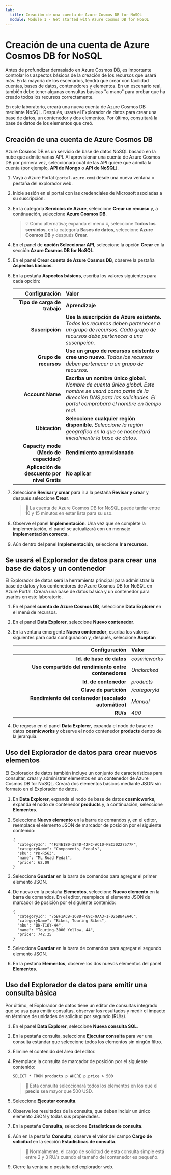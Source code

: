 ```yaml
---
lab:
  title: Creación de una cuenta de Azure Cosmos DB for NoSQL
  module: Module 1 - Get started with Azure Cosmos DB for NoSQL
---
```


# Creación de una cuenta de Azure Cosmos DB for NoSQL

Antes de profundizar demasiado en Azure Cosmos DB, es importante controlar los aspectos básicos de la creación de los recursos que usará más. En la mayoría de los escenarios, tendrá que crear con facilidad cuentas, bases de datos, contenedores y elementos. En un escenario real, también debe tener algunas consultas básicas "a mano" para probar que ha creado todos los recursos correctamente.

En este laboratorio, creará una nueva cuenta de Azure Cosmos DB mediante NoSQL. Después, usará el Explorador de datos para crear una base de datos, un contenedor y dos elementos. Por último, consultará la base de datos de los elementos que creó.

## Creación de una cuenta de Azure Cosmos DB

Azure Cosmos DB es un servicio de base de datos NoSQL basado en la nube que admite varias API. Al aprovisionar una cuenta de Azure Cosmos DB por primera vez, seleccionará cuál de las API quiere que admita la cuenta (por ejemplo, **API de Mongo** o **API de NoSQL**).

1. Vaya a Azure Portal (``portal.azure.com``) desde una nueva ventana o pestaña del explorador web.

1. Inicie sesión en el portal con las credenciales de Microsoft asociadas a su suscripción.

1. En la categoría **Servicios de Azure**, seleccione **Crear un recurso** y, a continuación, seleccione **Azure Cosmos DB**.

    > &#128161; Como alternativa; expanda el menú **&#8801;**, seleccione **Todos los servicios**, en la categoría **Bases de datos**, seleccione **Azure Cosmos DB** y después **Crear**.

1. En el panel de **opción Seleccionar API**, seleccione la opción **Crear** en la sección **Azure Cosmos DB for NoSQL**.

1. En el panel **Crear cuenta de Azure Cosmos DB**, observe la pestaña **Aspectos básicos**.

1. En la pestaña **Aspectos básicos**, escriba los valores siguientes para cada opción:

    | **Configuración** | **Valor** |
    | --: | :-- |
    | **Tipo de carga de trabajo** | **Aprendizaje** |
    | **Suscripción** | **Use la suscripción de Azure existente.** *Todos los recursos deben pertenecer a un grupo de recursos. Cada grupo de recursos debe pertenecer a una suscripción.* |
    | **Grupo de recursos** | **Use un grupo de recursos existente o cree uno nuevo.** *Todos los recursos deben pertenecer a un grupo de recursos.* |
    | **Account Name** | **Escriba un nombre único global.** *Nombre de cuenta único global. Este nombre se usará como parte de la dirección DNS para las solicitudes.  El portal comprobará el nombre en tiempo real.* |
    | **Ubicación** | **Seleccione cualquier región disponible.** *Seleccione la región geográfica en la que se hospedará inicialmente la base de datos.* |
    | **Capacity mode (Modo de capacidad)** | **Rendimiento aprovisionado** |
    | **Aplicación de descuento por nivel Gratis** | **No aplicar** |

1. Seleccione **Revisar y crear** para ir a la pestaña **Revisar y crear** y después seleccione **Crear**.

    > &#128221; La cuenta de Azure Cosmos DB for NoSQL puede tardar entre 10 y 15 minutos en estar lista para su uso.

1. Observe el panel **Implementación**. Una vez que se complete la implementación, el panel se actualizará con un mensaje **Implementación correcta**.

1. Aún dentro del panel **Implementación**, seleccione **Ir a recursos**.

## Se usará el Explorador de datos para crear una base de datos y un contenedor

El Explorador de datos será la herramienta principal para administrar la base de datos y los contenedores de Azure Cosmos DB for NoSQL en Azure Portal. Creará una base de datos básica y un contenedor para usarlos en este laboratorio.

1. En el panel **cuenta de Azure Cosmos DB**, seleccione **Data Explorer** en el menú de recursos.

1. En el panel **Data Explorer**, seleccione **Nuevo contenedor**.

1. En la ventana emergente **Nuevo contenedor**, escriba los valores siguientes para cada configuración y, después, seleccione **Aceptar**:

    | **Configuración** | **Valor** |
    | --: | :-- |
    | **Id. de base de datos** | *cosmicworks* |
    | **Uso compartido del rendimiento entre contenedores** | *Unckecked* |
    | **Id. de contenedor** | *products* |
    | **Clave de partición** | */categoryId* |
    | **Rendimiento del contenedor (escalado automático)** | *Manual* |
    | **RU/s** | *400* |

1. De regreso en el panel **Data Explorer**, expanda el nodo de base de datos **cosmicworks** y observe el nodo contenedor **products** dentro de la jerarquía.

## Uso del Explorador de datos para crear nuevos elementos

El Explorador de datos también incluye un conjunto de características para consultar, crear y administrar elementos en un contenedor de Azure Cosmos DB for NoSQL. Creará dos elementos básicos mediante JSON sin formato en el Explorador de datos.

1. En **Data Explorer**, expanda el nodo de base de datos **cosmicworks**, expanda el nodo de contenedor **products** y, a continuación, seleccione **Elementos**.

1. Seleccione **Nuevo elemento** en la barra de comandos y, en el editor, reemplace el elemento JSON de marcador de posición por el siguiente contenido:

    ```
    {
      "categoryId": "4F34E180-384D-42FC-AC10-FEC30227577F",
      "categoryName": "Components, Pedals",
      "sku": "PD-R563",
      "name": "ML Road Pedal",
      "price": 62.09
    }
    ```

1. Selecciona **Guardar** en la barra de comandos para agregar el primer elemento JSON.

1. De nuevo en la pestaña **Elementos**, seleccione **Nuevo elemento** en la barra de comandos. En el editor, reemplace el elemento JSON de marcador de posición por el siguiente contenido:

    ```
    {
      "categoryId": "75BF1ACB-168D-469C-9AA3-1FD26BB4EA4C",
      "categoryName": "Bikes, Touring Bikes",
      "sku": "BK-T18Y-44",
      "name": "Touring-3000 Yellow, 44",
      "price": 742.35
    }
    ```

1. Selecciona **Guardar** en la barra de comandos para agregar el segundo elemento JSON.

1. En la pestaña **Elementos**, observe los dos nuevos elementos del panel **Elementos**.

## Uso del Explorador de datos para emitir una consulta básica

Por último, el Explorador de datos tiene un editor de consultas integrado que se usa para emitir consultas, observar los resultados y medir el impacto en términos de unidades de solicitud por segundo (RU/s).

1. En el panel **Data Explorer**, seleccione **Nueva consulta SQL**.

1. En la pestaña consulta, seleccione **Ejecutar consulta** para ver una consulta estándar que seleccione todos los elementos sin ningún filtro.

1. Elimine el contenido del área del editor.

1. Reemplace la consulta de marcador de posición por el siguiente contenido:

    ```
    SELECT * FROM products p WHERE p.price > 500
    ```

    > &#128221; Esta consulta seleccionará todos los elementos en los que el **precio** sea mayor que 500 USD.

1. Seleccione **Ejecutar consulta**.

1. Observe los resultados de la consulta, que deben incluir un único elemento JSON y todas sus propiedades.

1. En la pestaña **Consulta**, seleccione **Estadísticas de consulta**.

1. Aún en la pestaña **Consulta**, observe el valor del campo **Cargo de solicitud** en la sección **Estadísticas de consulta**.

    > &#128221; Normalmente, el cargo de solicitud de esta consulta simple está entre 2 y 3 RU/s cuando el tamaño del contenedor es pequeño.

1. Cierre la ventana o pestaña del explorador web.
